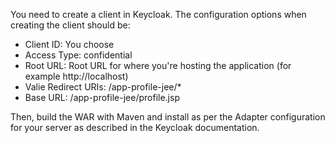 You need to create a client in Keycloak. The configuration options when creating the client should be:

* Client ID: You choose
* Access Type: confidential
* Root URL: Root URL for where you're hosting the application (for example http://localhost)
* Valie Redirect URIs: /app-profile-jee/*
* Base URL: /app-profile-jee/profile.jsp

Then, build the WAR with Maven and install as per the Adapter configuration for your server as described in the Keycloak documentation.